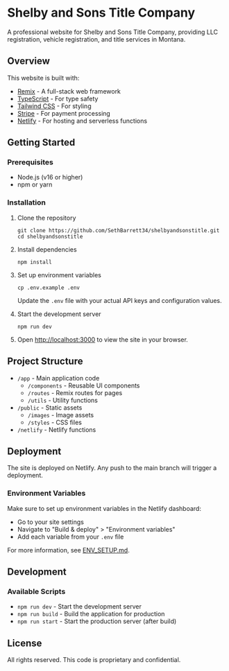 # Shelby and Sons Title Company

A professional website for Shelby and Sons Title Company, providing LLC registration, vehicle registration, and title services in Montana.

## Overview

This website is built with:
- [Remix](https://remix.run) - A full-stack web framework
- [TypeScript](https://www.typescriptlang.org/) - For type safety
- [Tailwind CSS](https://tailwindcss.com/) - For styling
- [Stripe](https://stripe.com) - For payment processing
- [Netlify](https://www.netlify.com/) - For hosting and serverless functions

## Getting Started

### Prerequisites

- Node.js (v16 or higher)
- npm or yarn

### Installation

1. Clone the repository
   ```
   git clone https://github.com/SethBarrett34/shelbyandsonstitle.git
   cd shelbyandsonstitle
   ```

2. Install dependencies
   ```
   npm install
   ```

3. Set up environment variables
   ```
   cp .env.example .env
   ```
   
   Update the `.env` file with your actual API keys and configuration values.

4. Start the development server
   ```
   npm run dev
   ```

5. Open [http://localhost:3000](http://localhost:3000) to view the site in your browser.

## Project Structure

- `/app` - Main application code
  - `/components` - Reusable UI components
  - `/routes` - Remix routes for pages
  - `/utils` - Utility functions
- `/public` - Static assets
  - `/images` - Image assets
  - `/styles` - CSS files
- `/netlify` - Netlify functions

## Deployment

The site is deployed on Netlify. Any push to the main branch will trigger a deployment.

### Environment Variables

Make sure to set up environment variables in the Netlify dashboard:
- Go to your site settings
- Navigate to "Build & deploy" > "Environment variables"
- Add each variable from your `.env` file

For more information, see [ENV_SETUP.md](docs/ENV_SETUP.md).

## Development

### Available Scripts

- `npm run dev` - Start the development server
- `npm run build` - Build the application for production
- `npm run start` - Start the production server (after build)

## License

All rights reserved. This code is proprietary and confidential.
